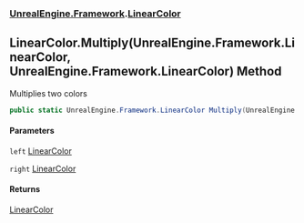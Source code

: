 ### [UnrealEngine.Framework](./UnrealEngine-Framework.md 'UnrealEngine.Framework').[LinearColor](./UnrealEngine-Framework-LinearColor.md 'UnrealEngine.Framework.LinearColor')
## LinearColor.Multiply(UnrealEngine.Framework.LinearColor, UnrealEngine.Framework.LinearColor) Method
Multiplies two colors  
```csharp
public static UnrealEngine.Framework.LinearColor Multiply(UnrealEngine.Framework.LinearColor left, UnrealEngine.Framework.LinearColor right);
```
#### Parameters
<a name='UnrealEngine-Framework-LinearColor-Multiply(UnrealEngine-Framework-LinearColor_UnrealEngine-Framework-LinearColor)-left'></a>
`left` [LinearColor](./UnrealEngine-Framework-LinearColor.md 'UnrealEngine.Framework.LinearColor')  
  
<a name='UnrealEngine-Framework-LinearColor-Multiply(UnrealEngine-Framework-LinearColor_UnrealEngine-Framework-LinearColor)-right'></a>
`right` [LinearColor](./UnrealEngine-Framework-LinearColor.md 'UnrealEngine.Framework.LinearColor')  
  
#### Returns
[LinearColor](./UnrealEngine-Framework-LinearColor.md 'UnrealEngine.Framework.LinearColor')  
